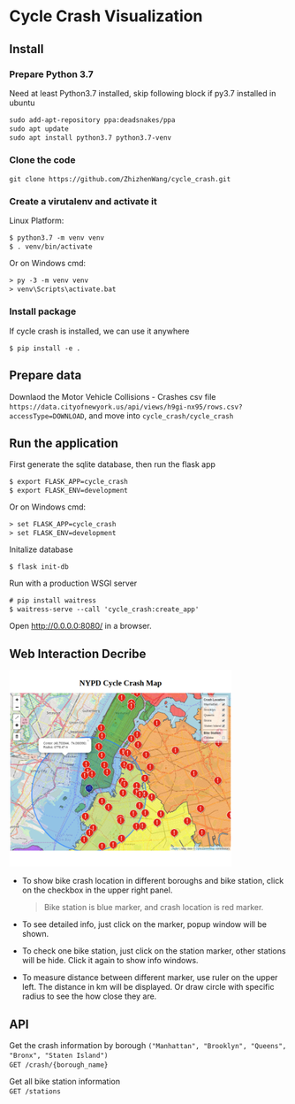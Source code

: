 # Cycle Crash Visualization

## Install
### Prepare Python 3.7
Need at least Python3.7 installed, skip following block if py3.7 installed in ubuntu
```console
sudo add-apt-repository ppa:deadsnakes/ppa
sudo apt update
sudo apt install python3.7 python3.7-venv
```
### Clone the code
```console
git clone https://github.com/ZhizhenWang/cycle_crash.git
```

### Create a virutalenv and activate it  
Linux Platform:
```console
$ python3.7 -m venv venv
$ . venv/bin/activate
```
Or on Windows cmd:
```console
> py -3 -m venv venv
> venv\Scripts\activate.bat
```
### Install package
If cycle crash is installed, we can use it anywhere
```console
$ pip install -e .
```
## Prepare data
Downlaod the Motor Vehicle Collisions - Crashes csv file `https://data.cityofnewyork.us/api/views/h9gi-nx95/rows.csv?accessType=DOWNLOAD`, 
and move into `cycle_crash/cycle_crash`

## Run the application
First generate the sqlite database, then run the flask app
```console
$ export FLASK_APP=cycle_crash
$ export FLASK_ENV=development
```
Or on Windows cmd:
```console
> set FLASK_APP=cycle_crash
> set FLASK_ENV=development
```
Initalize database
```console
$ flask init-db
```
Run with a production WSGI server
```console
# pip install waitress
$ waitress-serve --call 'cycle_crash:create_app'
```
Open <http://0.0.0.0:8080/> in a browser.

## Web Interaction Decribe
<img src="cycle_crash/static/screenshot.png" width="80%">

- To show bike crash location in different boroughs and bike station, click on the checkbox in the upper right panel.

    > Bike station is blue marker, and crash location is red marker.

- To see detailed info, just click on the marker, popup window will be shown.

- To check one bike station, just click on the station marker, other stations will be hide. Click it again to show info windows.

- To measure distance between different marker, use ruler on the upper left. The distance in km will be displayed. Or draw circle with specific radius to see the how close they are.

## API
Get the crash information by borough `("Manhattan", "Brooklyn", "Queens", "Bronx", "Staten Island")`   
`GET /crash/{borough_name}`

Get all bike station information  
`GET /stations`
